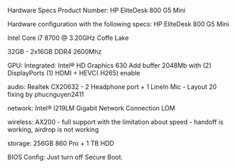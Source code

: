 Hardware Specs
Product Number: HP EliteDesk 800 G5 Mini

Hardware configuration with the following specs: HP EliteDesk 800 G5 Mini

Intel Core i7 8700 @ 3.20GHz Coffe Lake

32GB - 2x16GB DDR4 2600Mhz

GPU: Integrated: Intel® HD Graphics 630 Add buffer 2048Mb with (2) DisplayPorts (1) HDMI + HEVC( H265) enable

audio: Realtek CX20632 - 2 Headphone port + 1 LineIn Mic - Layout 20 fixing by phucnguyen2411

network: Intel® I219LM Gigabit Network Connection LOM

wireless: AX200 - full support with the limitation about speed - handoff is working, airdrop is not working

storage: 256GB 860 Pro + 1 TB HDD

BIOS Config: Just turn off Secure Boot.

